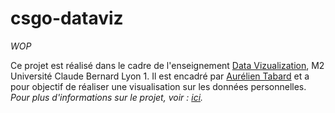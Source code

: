 # csgo-dataviz

*WOP*  
  
Ce projet est réalisé dans le cadre de l'enseignement [Data Vizualization](https://lyondataviz.github.io/teaching/lyon1-m2/2021/), M2 Université Claude Bernard Lyon 1. Il est encadré par [Aurélien Tabard](https://tabard.fr/) et a pour objectif de réaliser une visualisation sur les données personnelles. *Pour plus d'informations sur le projet, voir : [ici](https://lyondataviz.github.io/teaching/lyon1-m2/2021/projets.html).*
